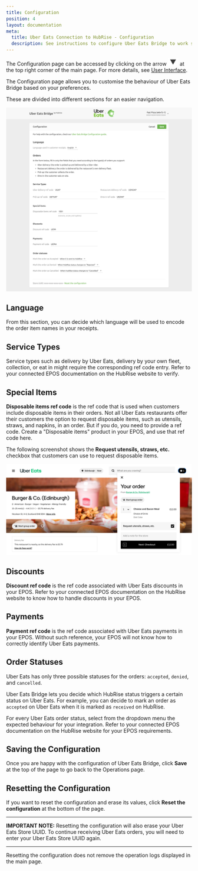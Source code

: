 ```yaml
---
title: Configuration
position: 4
layout: documentation
meta:
  title: Uber Eats Connection to HubRise - Configuration
  description: See instructions to configure Uber Eats Bridge to work seamlessly with Uber Eats and your EPOS or other apps connected to HubRise. Configuration is simple.
---
```


The Configuration page can be accessed by clicking on the arrow <InlineImage width="20" height="20">![Arrow icon](../images/arrow-icon.jpg)</InlineImage> at the top right corner of the main page. For more details, see [User Interface](/apps/uber-eats/user-interface).

The Configuration page allows you to customise the behaviour of Uber Eats Bridge based on your preferences.

These are divided into different sections for an easier navigation.

![Uber Eats Bridge configuration page](../images/002-en-configuration-page.png)

## Language

From this section, you can decide which language will be used to encode the order item names in your receipts.

## Service Types

Service types such as delivery by Uber Eats, delivery by your own fleet, collection, or eat in might require the corresponding ref code entry. Refer to your connected EPOS documentation on the HubRise website to verify.

## Special Items

**Disposable items ref code** is the ref code that is used when customers include disposable items in their orders.
Not all Uber Eats restaurants offer their customers the option to request disposable items, such as utensils, straws, and napkins, in an order. But if you do, you need to provide a ref code. Create a "Disposable items" product in your EPOS, and use that ref code here.

The following screenshot shows the **Request utensils, straws, etc.** checkbox that customers can use to request disposable items.

![Disposable items checkbox in Uber Eats checkout](../images/009-en-disposable-items.png)

## Discounts

**Discount ref code** is the ref code associated with Uber Eats discounts in your EPOS. Refer to your connected EPOS documentation on the HubRise website to know how to handle discounts in your EPOS.

## Payments

**Payment ref code** is the ref code associated with Uber Eats payments in your EPOS. Without such reference, your EPOS will not know how to correctly identify Uber Eats payments.

## Order Statuses

Uber Eats has only three possible statuses for the orders: `accepted`, `denied`, and `cancelled`.

Uber Eats Bridge lets you decide which HubRise status triggers a certain status on Uber Eats. For example, you can decide to mark an order as `accepted` on Uber Eats when it is marked as `received` on HubRise.

For every Uber Eats order status, select from the dropdown menu the expected behaviour for your integration. Refer to your connected EPOS documentation on the HubRise website for your EPOS requirements.

## Saving the Configuration

Once you are happy with the configuration of Uber Eats Bridge, click **Save** at the top of the page to go back to the Operations page.

## Resetting the Configuration

If you want to reset the configuration and erase its values, click **Reset the configuration** at the bottom of the page.

---

**IMPORTANT NOTE:** Resetting the configuration will also erase your Uber Eats Store UUID. To continue receiving Uber Eats orders, you will need to enter your Uber Eats Store UUID again.

---

Resetting the configuration does not remove the operation logs displayed in the main page.
